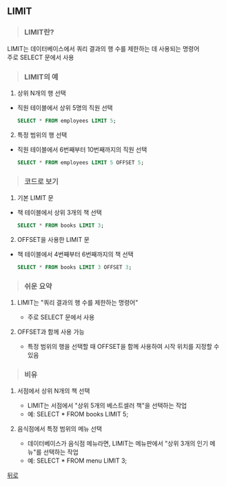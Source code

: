 ## LIMIT
> ### LIMIT란?
LIMIT는 데이터베이스에서 쿼리 결과의 행 수를 제한하는 데 사용되는 명령어</br>
주로 SELECT 문에서 사용

> ### LIMIT의 예
1. 상위 N개의 행 선택
- 직원 테이블에서 상위 5명의 직원 선택
    ```sql
    SELECT * FROM employees LIMIT 5;
    ```

2. 특정 범위의 행 선택
- 직원 테이블에서 6번째부터 10번째까지의 직원 선택
    ```sql
    SELECT * FROM employees LIMIT 5 OFFSET 5;
    ```

> ### 코드로 보기
1. 기본 LIMIT 문
- 책 테이블에서 상위 3개의 책 선택
    ```sql
    SELECT * FROM books LIMIT 3;
    ```

2. OFFSET을 사용한 LIMIT 문
- 책 테이블에서 4번째부터 6번째까지의 책 선택
    ```sql
    SELECT * FROM books LIMIT 3 OFFSET 3;
    ```

> ### 쉬운 요약
1. LIMIT는 "쿼리 결과의 행 수를 제한하는 명령어"
    - 주로 SELECT 문에서 사용

2. OFFSET과 함께 사용 가능
    - 특정 범위의 행을 선택할 때 OFFSET을 함께 사용하여 시작 위치를 지정할 수 있음

> ### 비유
1. 서점에서 상위 N개의 책 선택
    - LIMIT는 서점에서 "상위 5개의 베스트셀러 책"을 선택하는 작업
    - 예: SELECT * FROM books LIMIT 5;

2. 음식점에서 특정 범위의 메뉴 선택
    - 데이터베이스가 음식점 메뉴라면, LIMIT는 메뉴판에서 "상위 3개의 인기 메뉴"를 선택하는 작업
    - 예: SELECT * FROM menu LIMIT 3;

[뒤로](mysql.md)
